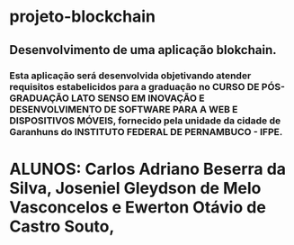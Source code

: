# projeto-blockchain

## Desenvolvimento de uma aplicação blokchain.

### Esta aplicação será desenvolvida objetivando atender requisitos estabelicidos para a graduação no CURSO DE PÓS-GRADUAÇÃO LATO SENSO EM INOVAÇÃO E DESENVOLVIMENTO DE SOFTWARE PARA A WEB E DISPOSITIVOS MÓVEIS,  fornecido pela unidade da cidade de Garanhuns do INSTITUTO FEDERAL DE PERNAMBUCO - IFPE.

# ALUNOS: Carlos Adriano Beserra da Silva, Joseniel Gleydson de Melo Vasconcelos e Ewerton Otávio de Castro Souto, 
